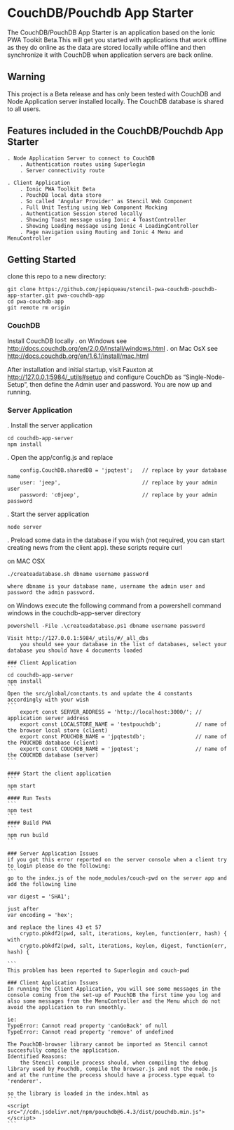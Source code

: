 # CouchDB/Pouchdb App Starter
The CouchDB/PouchDB App Starter is an application based on the Ionic PWA Toolkit Beta.This will get you started with applications that work offline as they do online as the data are stored locally while offline and then synchronize it with CouchDB when application servers are back online.

## Warning
This project is a Beta release and has only been tested with CouchDB and Node Application server installed locally. The CouchDB database is shared to all users.

## Features included in the CouchDB/Pouchdb App Starter

    . Node Application Server to connect to CouchDB
        . Authentication routes using Superlogin
        . Server connectivity route
    
    . Client Application
        . Ionic PWA Toolkit Beta
        . PouchDB local data store
        . So called 'Angular Provider' as Stencil Web Component
        . Full Unit Testing using Web Component Mocking
        . Authentication Session stored locally
        . Showing Toast message using Ionic 4 ToastController
        . Showing Loading message using Ionic 4 LoadingController
        . Page navigation using Routing and Ionic 4 Menu and MenuController

## Getting Started

clone this repo to a new directory:

```
git clone https://github.com/jepiqueau/stencil-pwa-couchdb-pouchdb-app-starter.git pwa-couchdb-app
cd pwa-couchdb-app
git remote rm origin
```


### CouchDB

Install CouchDB locally 
    . on Windows see http://docs.couchdb.org/en/2.0.0/install/windows.html
    . on Mac OsX see http://docs.couchdb.org/en/1.6.1/install/mac.html

After installation and initial startup, visit Fauxton at http://127.0.0.1:5984/_utils#setup and configure CouchDb as “Single-Node-Setup”, then define the Admin user and password. You are now up and running.

### Server Application
. Install the server application

```
cd couchdb-app-server
npm install
```
. Open the app/config.js and replace
```
    config.CouchDB.sharedDB = 'jpqtest';   // replace by your database name
    user: 'jeep',                          // replace by your admin user
    password: 'c0jeep',                    // replace by your admin password
```
. Start the server application

```
node server
```

. Preload some data in the database if you wish (not required, you can start creating news from the client app). these scripts require curl 

on MAC OSX
```
./createadatabase.sh dbname username password
```
    where dbname is your database name, username the admin user and password the admin password.

on Windows 
execute the following command from a powershell command windows in the couchdb-app-server directory
````
powershell -File .\createadatabase.ps1 dbname username password

Visit http://127.0.0.1:5984/_utils/#/_all_dbs
    you should see your database in the list of databases, select your database you should have 4 documents loaded

### Client Application
```
cd couchdb-app-server
npm install
```
Open the src/global/conctants.ts and update the 4 constants accordingly with your wish
```
    export const SERVER_ADDRESS = 'http://localhost:3000/'; // application server address
    export const LOCALSTORE_NAME = 'testpouchdb';           // name of the browser local store (client)
    export const POUCHDB_NAME = 'jpqtestdb';                // name of the POUCHDB database (client)
    export const COUCHDB_NAME = 'jpqtest';                  // name of the COUCHDB database (server)
```

#### Start the client application
```
npm start
```
#### Run Tests
```
npm test
```
#### Build PWA 
```
npm run build
```

### Server Application Issues
if you got this error reported on the server console when a client try to login please do the following:
```
go to the index.js of the node_modules/couch-pwd on the server app and add the following line 

var digest = 'SHA1';

just after 
var encoding = 'hex';

and replace the lines 43 et 57 
    crypto.pbkdf2(pwd, salt, iterations, keylen, function(err, hash) {
with
    crypto.pbkdf2(pwd, salt, iterations, keylen, digest, function(err, hash) {

```
This problem has been reported to Superlogin and couch-pwd

### Client Application Issues
In running the Client Application, you will see some messages in the console coming from the set-up of PouchDB the first time you log and also some messages from the MenuController and the Menu which do not avoid the application to run smoothly.

ie:
TypeError: Cannot read property 'canGoBack' of null
TypeError: Cannot read property 'remove' of undefined

The PouchDB-browser library cannot be imported as Stencil cannot succesfully compile the application. 
Identified Reasons:
    the Stencil compile process should, when compiling the debug library used by Pouchdb, compile the browser.js and not the node.js and at the runtime the process should have a process.type equal to 'renderer'.

so the library is loaded in the index.html as
```
<script src="//cdn.jsdelivr.net/npm/pouchdb@6.4.3/dist/pouchdb.min.js"></script> 
```






 
